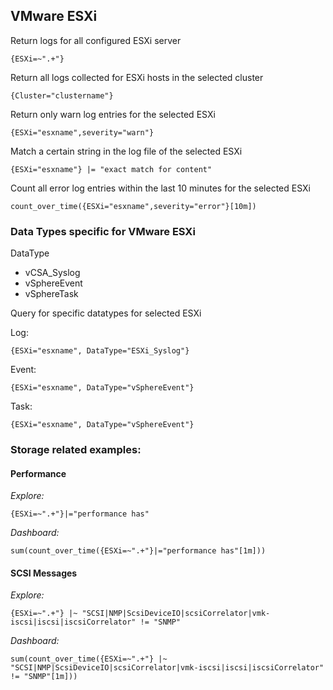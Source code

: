 ## VMware ESXi

Return logs for all configured ESXi server
```
{ESXi=~".+"}
```

Return all logs collected for ESXi hosts in the selected cluster
```
{Cluster="clustername"}
```

Return only warn log entries for the selected ESXi
```
{ESXi="esxname",severity="warn"}
```

Match a certain string in the log file of the selected ESXi
```
{ESXi="esxname"} |= "exact match for content"
```

Count all error log entries within the last 10 minutes for the selected ESXi
```
count_over_time({ESXi="esxname",severity="error"}[10m])
```

### Data Types specific for VMware ESXi

DataType

* vCSA_Syslog
* vSphereEvent
* vSphereTask

Query for specific datatypes for selected ESXi

Log:
```
{ESXi="esxname", DataType="ESXi_Syslog"}
```

Event:
```
{ESXi="esxname", DataType="vSphereEvent"}
```

Task:
```
{ESXi="esxname", DataType="vSphereEvent"}
```

### Storage related examples:

#### Performance
*Explore:*
```
{ESXi=~".+"}|="performance has"
```

*Dashboard:*
```
sum(count_over_time({ESXi=~".+"}|="performance has"[1m]))
```

#### SCSI Messages
*Explore:*
```
{ESXi=~".+"} |~ "SCSI|NMP|ScsiDeviceIO|scsiCorrelator|vmk-iscsi|iscsi|iscsiCorrelator" != "SNMP"
```

*Dashboard:*
```
sum(count_over_time({ESXi=~".+"} |~ "SCSI|NMP|ScsiDeviceIO|scsiCorrelator|vmk-iscsi|iscsi|iscsiCorrelator" != "SNMP"[1m]))
```
